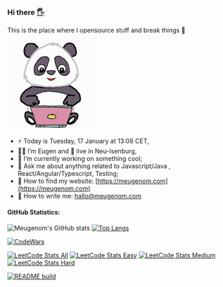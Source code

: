 ### Hi there <a href="https://meugenom.com">🖐</a>

This is the place where I opensource stuff and break things :rofl:

![laptop-panda](/assets/LaptopPanda.png)

- ⚡  Today is Tuesday, 17 January at 13:08 CET,
- 👨‍💼 I’m Eugen and 🏡 live in Neu-Isenburg,
- 🔭 I’m currently working on something cool;
- 💬 Ask me about anything related to Javascript/Java , React/Angular/Typescript, Testing;
- 📀 How to find my website: [https://meugenom.com](https://meugenom.com)
- 💾 How to write me: hallo@meugenom.com

#### GitHub Statistics:
![Meugenom's GitHub stats](https://github-readme-stats.vercel.app/api?username=meugenom&count_private=true&show_icons=true) [![Top Langs](https://github-readme-stats.vercel.app/api/top-langs/?username=meugenom&count_private=true&layout=compact&hide=CSS,HTML)](https://github.com/meugenom) 

[![CodeWars](https://www.codewars.com/users/meugenom/badges/small?theme=light)](https://www.codewars.com/users/meugenom)

[![LeetCode Stats All](https://img.shields.io/badge/LEETCODE%20SOLVED%20PROBLEMS%20%3A-134-orange)](https://leetcode.com/meugenom/)
[![LeetCode Stats Easy](https://img.shields.io/badge/EASY%20%3A-66-brightgreen)](https://leetcode.com/meugenom/)
[![LeetCode Stats Medium](https://img.shields.io/badge/MEDIUM%20%3A-63-yellow)](https://leetcode.com/meugenom/)
[![LeetCode Stats Hard](https://img.shields.io/badge/HARD%20%3A-5-red)](https://leetcode.com/meugenom/)


[![README build](https://github.com/meugenom/meugenom/actions/workflows/main.yaml/badge.svg)](https://github.com/meugenom/meugenom/actions/workflows/main.yaml)
